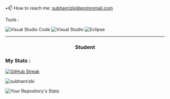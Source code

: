 
 •📫 How to reach me: subhanrizki@protonmail.com</p>
 Tools :
 
![Visual Studio Code](https://img.shields.io/badge/Visual%20Studio%20Code-0078d7.svg?style=for-the-badge&logo=visual-studio-code&logoColor=white)
![Visual Studio](https://img.shields.io/badge/Visual%20Studio-5C2D91.svg?style=for-the-badge&logo=visual-studio&logoColor=white)
![Eclipse](https://img.shields.io/badge/Eclipse-FE7A16.svg?style=for-the-badge&logo=Eclipse&logoColor=white)

---
<h3 align="center">Student</h3>

### My Stats :
[![GitHub Streak](https://github-readme-streak-stats.herokuapp.com?user=subhanrizki&theme=highcontrast)](https://git.io/streak-stats)
<p align=left> <img src=https://komarev.com/ghpvc/?username=subhanrizki alt=subhanrizki /> </p>

![Your Repository's Stats](https://github-readme-stats.vercel.app/api/top-langs/?username=subhanrizki&theme=blue-green)
